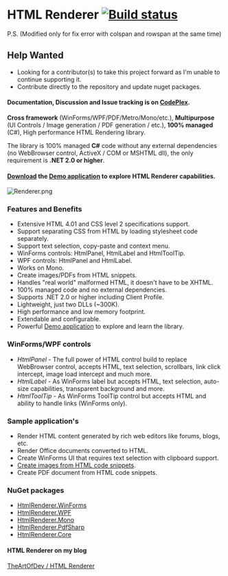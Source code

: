 HTML Renderer [![Build status](https://ci.appveyor.com/api/projects/status/cm8xpf8ebt3hyi3e)](https://ci.appveyor.com/project/ArthurHub/html-renderer)
=============
P.S. (Modified only for fix error with colspan and rowspan at the same time)

## Help Wanted
* Looking for a contributor(s) to take this project forward as I'm unable to continue supporting it.
* Contribute directly to the repository and update nuget packages.

#### Documentation, Discussion and Issue tracking is on [CodePlex](https://htmlrenderer.codeplex.com/).

**Cross framework** (WinForms/WPF/PDF/Metro/Mono/etc.), **Multipurpose** (UI Controls / Image generation / PDF generation / etc.), **100% managed** (C#), High performance HTML Rendering library.

The library is 100% managed **C#** code without any external dependencies (no WebBrowser control, ActiveX / COM or MSHTML dll), the only requirement is **.NET 2.0 or higher**.

#### [Download](https://htmlrenderer.codeplex.com/releases/) the [Demo application](https://htmlrenderer.codeplex.com/wikipage?title=Demo%20application&referringTitle=Home) to explore HTML Renderer capabilities.

![Renderer.png](https://raw.githubusercontent.com/ArthurHub/HTML-Renderer/master/Art/demo_winforms.png)

### Features and Benefits
* Extensive HTML 4.01 and CSS level 2 specifications support.
* Support separating CSS from HTML by loading stylesheet code separately.
* Support text selection, copy-paste and context menu.
* WinForms controls: HtmlPanel, HtmlLabel and HtmlToolTip.
* WPF controls: HtmlPanel and HtmlLabel.
* Works on Mono.
* Create images/PDFs from HTML snippets.
* Handles "real world" malformed HTML, it doesn't have to be XHTML.
* 100% managed code and no external dependencies.
* Supports .NET 2.0 or higher including Client Profile.
* Lightweight, just two DLLs (~300K).
* High performance and low memory footprint.
* Extendable and configurable.
* Powerful [Demo application](https://htmlrenderer.codeplex.com/wikipage?title=Demo%20application&referringTitle=Home) to explore and learn the library.

### WinForms/WPF controls
* *HtmlPanel* - The full power of HTML control build to replace WebBrowser control, accepts HTML, text selection, scrollbars, link click intercept, image load intercept and much more.
* *HtmlLabel* - As WinForms label but accepts HTML, text selection, auto-size capabilities, transparent background and more.
* *HtmlToolTip* - As WinForms ToolTip control but accepts HTML and ability to handle links (WinForms only).

### Sample application's
* Render HTML content generated by rich web editors like forums, blogs, etc.
* Render Office documents converted to HTML.
* Create WinForms UI that requires text selection with clipboard support.
* [Create images from HTML code snippets](https://htmlrenderer.codeplex.com/wikipage?title=Image%20generation&referringTitle=Home).
* Create PDF document from HTML code snippets.

### NuGet packages
* [HtmlRenderer.WinForms](https://www.nuget.org/packages/HtmlRenderer.WinForms)
* [HtmlRenderer.WPF](https://www.nuget.org/packages/HtmlRenderer.WPF)
* [HtmlRenderer.Mono](https://www.nuget.org/packages/HtmlRenderer.Mono)
* [HtmlRenderer.PdfSharp](https://www.nuget.org/packages/HtmlRenderer.PdfSharp)
* [HtmlRenderer.Core](https://www.nuget.org/packages/HtmlRenderer.Core)

#### HTML Renderer on my blog
[TheArtOfDev / HTML Renderer](http://theartofdev.com/html-renderer/)
